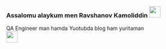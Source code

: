 ### Assalomu alaykum men Ravshanov Kamoliddin <img src="https://media.giphy.com/media/hvRJCLFzcasrR4ia7z/giphy.gif" width="30px">
QA Engineer man hamda Yuotubda blog ham yuritaman <br/>
<a href="https://youtube.com/@RavshanovKamoliddin?si=j21kGGMSNsFO_uhQ">
<img src="[https://i.pinimg.com/474x/ae/fa/70/aefa701f1a7a22d4c4ff6d63486f781e.jpg](https://imagedelivery.net/5MYSbk45M80qAwecrlKzdQ/448476c4-a937-4a9c-74fa-624881053c00/public)](https://i.pinimg.com/736x/7d/dc/54/7ddc545046b212d9ecc8eef83569222b.jpg)" width="30px">
</a>
